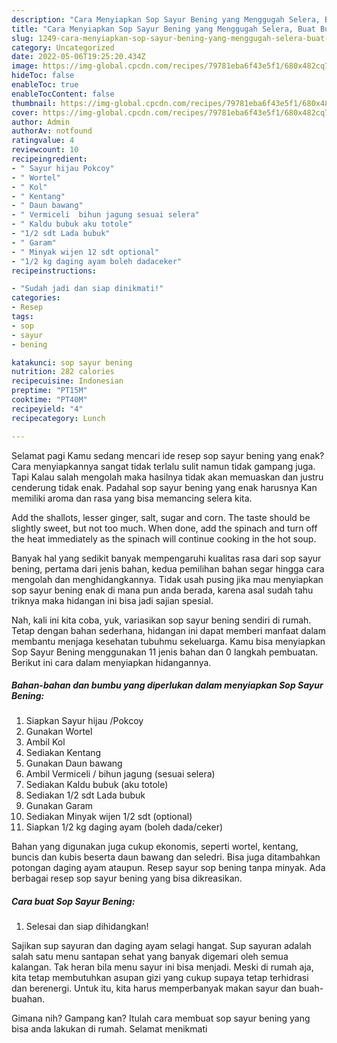 ```yaml
---
description: "Cara Menyiapkan Sop Sayur Bening yang Menggugah Selera, Buat Buka Puasa Bikin Ngiler"
title: "Cara Menyiapkan Sop Sayur Bening yang Menggugah Selera, Buat Buka Puasa Bikin Ngiler"
slug: 1249-cara-menyiapkan-sop-sayur-bening-yang-menggugah-selera-buat-buka-puasa-bikin-ngiler
category: Uncategorized
date: 2022-05-06T19:25:20.434Z
image: https://img-global.cpcdn.com/recipes/79781eba6f43e5f1/680x482cq70/sop-sayur-bening-foto-resep-utama.jpg
hideToc: false
enableToc: true
enableTocContent: false
thumbnail: https://img-global.cpcdn.com/recipes/79781eba6f43e5f1/680x482cq70/sop-sayur-bening-foto-resep-utama.jpg
cover: https://img-global.cpcdn.com/recipes/79781eba6f43e5f1/680x482cq70/sop-sayur-bening-foto-resep-utama.jpg
author: Admin
authorAv: notfound
ratingvalue: 4
reviewcount: 10
recipeingredient:
- " Sayur hijau Pokcoy"
- " Wortel"
- " Kol"
- " Kentang"
- " Daun bawang"
- " Vermiceli  bihun jagung sesuai selera"
- " Kaldu bubuk aku totole"
- "1/2 sdt Lada bubuk"
- " Garam"
- " Minyak wijen 12 sdt optional"
- "1/2 kg daging ayam boleh dadaceker"
recipeinstructions:

- "Sudah jadi dan siap dinikmati!"
categories:
- Resep
tags:
- sop
- sayur
- bening

katakunci: sop sayur bening 
nutrition: 282 calories
recipecuisine: Indonesian
preptime: "PT15M"
cooktime: "PT40M"
recipeyield: "4"
recipecategory: Lunch

---
```



Selamat pagi Kamu sedang mencari ide resep sop sayur bening yang enak? Cara menyiapkannya sangat tidak terlalu sulit namun tidak gampang juga. Tapi Kalau salah mengolah maka hasilnya tidak akan memuaskan dan justru cenderung tidak enak. Padahal sop sayur bening yang enak harusnya Kan memiliki aroma dan rasa yang bisa memancing selera kita.


Add the shallots, lesser ginger, salt, sugar and corn. The taste should be slightly sweet, but not too much. When done, add the spinach and turn off the heat immediately as the spinach will continue cooking in the hot soup.

Banyak hal yang sedikit banyak mempengaruhi kualitas rasa dari sop sayur bening, pertama dari jenis bahan, kedua pemilihan bahan segar hingga cara mengolah dan menghidangkannya. Tidak usah pusing jika mau menyiapkan sop sayur bening enak di mana pun anda berada, karena asal sudah tahu triknya maka hidangan ini bisa jadi sajian spesial.


Nah, kali ini kita coba, yuk, variasikan sop sayur bening sendiri di rumah. Tetap dengan bahan sederhana, hidangan ini dapat memberi manfaat dalam membantu menjaga kesehatan tubuhmu sekeluarga. Kamu bisa menyiapkan Sop Sayur Bening menggunakan 11 jenis bahan dan 0 langkah pembuatan. Berikut ini cara dalam menyiapkan hidangannya.

<!--inarticleads1-->

##### Bahan-bahan dan bumbu yang diperlukan dalam menyiapkan Sop Sayur Bening:

1. Siapkan  Sayur hijau /Pokcoy
1. Gunakan  Wortel
1. Ambil  Kol
1. Sediakan  Kentang
1. Gunakan  Daun bawang
1. Ambil  Vermiceli / bihun jagung (sesuai selera)
1. Sediakan  Kaldu bubuk (aku totole)
1. Sediakan 1/2 sdt Lada bubuk
1. Gunakan  Garam
1. Sediakan  Minyak wijen 1/2 sdt (optional)
1. Siapkan 1/2 kg daging ayam (boleh dada/ceker)


Bahan yang digunakan juga cukup ekonomis, seperti wortel, kentang, buncis dan kubis beserta daun bawang dan seledri. Bisa juga ditambahkan potongan daging ayam ataupun. Resep sayur sop bening tanpa minyak. Ada berbagai resep sop sayur bening yang bisa dikreasikan. 

<!--inarticleads2-->

##### Cara buat Sop Sayur Bening:


1. Selesai dan siap dihidangkan!

Sajikan sup sayuran dan daging ayam selagi hangat. Sup sayuran adalah salah satu menu santapan sehat yang banyak digemari oleh semua kalangan. Tak heran bila menu sayur ini bisa menjadi. Meski di rumah aja, kita tetap membutuhkan asupan gizi yang cukup supaya tetap terhidrasi dan berenergi. Untuk itu, kita harus memperbanyak makan sayur dan buah-buahan. 

Gimana nih? Gampang kan? Itulah cara membuat sop sayur bening yang bisa anda lakukan di rumah. Selamat menikmati
